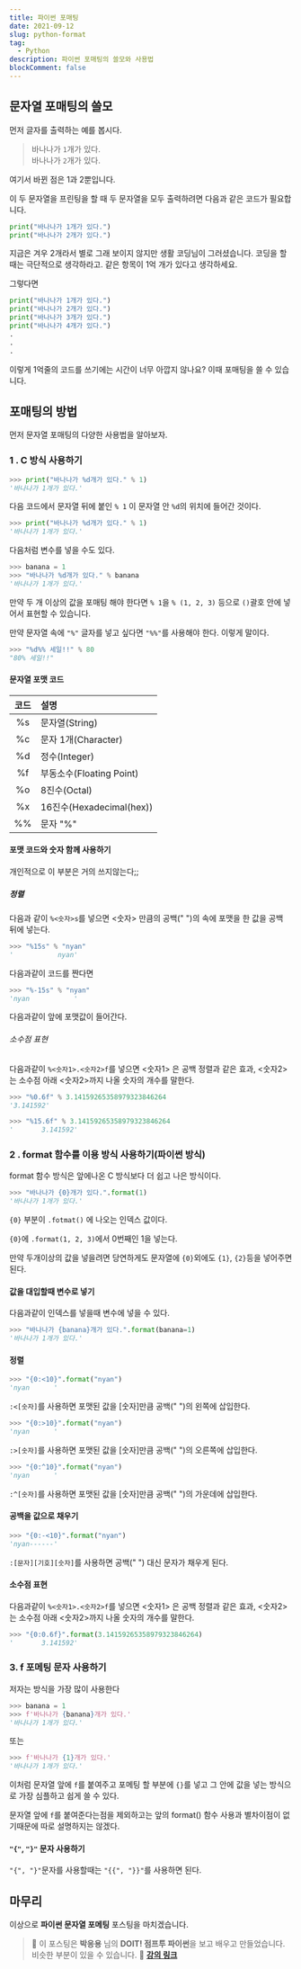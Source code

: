 ```yaml
---
title: 파이썬 포매팅
date: 2021-09-12
slug: python-format
tag:
  - Python
description: 파이썬 포매팅의 쓸모와 사용법
blockComment: false
---
```


## 문자열 포매팅의 쓸모

먼저 글자를 출력하는 예를 봅시다.

> 바나나가 `1`개가 있다.<br>바나나가 `2`개가 있다.

여기서 바뀐 점은 1과 2뿐입니다.

이 두 문자열을 프린팅을 할 때 두 문자열을 모두 출력하려면 다음과 같은 코드가 필요합니다.

```python
print("바나나가 1개가 있다.")
print("바나나가 2개가 있다.")
```

지금은 겨우 2개라서 별로 그래 보이지 않지만 생활 코딩님이 그러셨습니다.
코딩을 할 때는 극단적으로 생각하라고. 같은 항목이 1억 개가 있다고 생각하세요.

그렇다면

```python
print("바나나가 1개가 있다.")
print("바나나가 2개가 있다.")
print("바나나가 3개가 있다.")
print("바나나가 4개가 있다.")
.
.
.
```

이렇게 1억줄의 코드를 쓰기에는 시간이 너무 아깝지 않나요?
이때 포매팅을 쓸 수 있습니다.

## 포매팅의 방법

먼저 문자열 포매팅의 다양한 사용법을 알아보자.

### 1 . C 방식 사용하기

```python
>>> print("바나나가 %d개가 있다." % 1)
'바나나가 1개가 있다.'
```

다음 코드에서 문자열 뒤에 붙인 `% 1` 이 문자열 안 `%d`의 위치에 들어간 것이다.

```python
>>> print("바나나가 %d개가 있다." % 1)
'바나나가 1개가 있다.'
```

다음처럼 변수를 넣을 수도 있다.

```python
>>> banana = 1
>>> "바나나가 %d개가 있다." % banana
'바나나가 1개가 있다.'
```

만약 두 개 이상의 값을 포매팅 해야 한다면 `% 1`을 `% (1, 2, 3)` 등으로 `()`괄호 안에 넣어서 표현할 수 있습니다.

만약 문자열 속에 `"%"` 글자를 넣고 싶다면 `"%%"`를 사용해야 한다. 이렇게 말이다.

```python
>>> "%d%% 세일!!" % 80
"80% 세일!!"
```

#### 문자열 포맷 코드

| 코드 | 설명                     |
| :--: | :----------------------- |
|  %s  | 문자열(String)           |
|  %c  | 문자 1개(Character)      |
|  %d  | 정수(Integer)            |
|  %f  | 부동소수(Floating Point) |
|  %o  | 8진수(Octal)             |
|  %x  | 16진수(Hexadecimal(hex)) |
|  %%  | 문자 "%"                 |

#### 포맷 코드와 숫자 함께 사용하기

개인적으로 이 부분은 거의 쓰지않는다;;

##### 정렬

다음과 같이 `%<숫자>s`를 넣으면 <숫자> 만큼의 공백(" ")의 속에 포맷을 한 값을 공백 뒤에 넣는다.

```python
>>> "%15s" % "nyan"
'           nyan'
```

다음과같이 코드를 짠다면

```python
>>> "%-15s" % "nyan"
'nyan           '
```

다음과같이 앞에 포맷값이 들어간다.

###### 소수점 표현

다음과같이 `%<숫자1>.<숫자2>f`를 넣으면 <숫자1> 은 공백 정렬과 같은 효과, <숫자2>는 소수점 아래 <숫자2>까지 나올 숫자의 개수를 말한다.

```python
>>> "%0.6f" % 3.14159265358979323846264
'3.141592'

>>> "%15.6f" % 3.14159265358979323846264
'       3.141592'
```

### 2 . format 함수를 이용 방식 사용하기(파이썬 방식)

format 함수 방식은 앞에나온 C 방식보다 더 쉽고 나은 방식이다.

```python
>>> "바나나가 {0}개가 있다.".format(1)
'바나나가 1개가 있다.'
```

`{0}` 부분이 `.fotmat()` 에 나오는 인덱스 값이다.

`{0}`에 `.format(1, 2, 3)`에서 0번째인 1을 넣는다.

만약 두개이상의 값을 넣을려면 당연하게도 문자열에 `{0}`외에도 `{1}`, `{2}`등을 넣어주면 된다.

#### 값을 대입할때 변수로 넣기

다음과같이 인덱스를 넣을때 변수에 넣을 수 있다.

```python
>>> "바나나가 {banana}개가 있다.".format(banana=1)
'바나나가 1개가 있다.'
```

#### 정렬

```python
>>> "{0:<10}".format("nyan")
'nyan      '
```

`:<[숫자]`를 사용하면 포맷된 값을 [숫자]만큼 공백(" ")의 왼쪽에 삽입한다.

```python
>>> "{0:>10}".format("nyan")
'nyan      '
```

`:>[숫자]`를 사용하면 포맷된 값을 [숫자]만큼 공백(" ")의 오른쪽에 삽입한다.

```python
>>> "{0:^10}".format("nyan")
'nyan      '
```

`:^[숫자]`를 사용하면 포맷된 값을 [숫자]만큼 공백(" ")의 가운데에 삽입한다.

#### 공백을 값으로 채우기

```python
>>> "{0:-<10}".format("nyan")
'nyan------'
```

`:[문자][기호][숫자]`를 사용하면 공백(" ") 대신 문자가 채우게 된다.

#### 소수점 표현

다음과같이 `%<숫자1>.<숫자2>f`를 넣으면 <숫자1> 은 공백 정렬과 같은 효과, <숫자2>는 소수점 아래 <숫자2>까지 나올 숫자의 개수를 말한다.

```python
>>> "{0:0.6f}".format(3.14159265358979323846264)
'       3.141592'
```

### 3. f 포메팅 문자 사용하기

저자는 방식을 가장 많이 사용한다

```python
>>> banana = 1
>>> f'바나나가 {banana}개가 있다.'
'바나나가 1개가 있다.'
```

또는

```python
>>> f'바나나가 {1}개가 있다.'
'바나나가 1개가 있다.'
```

이처럼 문자열 앞에 `f`를 붙여주고 포메팅 할 부분에 `{}`를 넣고 그 안에 값을 넣는 방식으로 가장 심플하고 쉽게 쓸 수 있다.

문자열 앞에 `f`를 붙여준다는점을 제외하고는 앞의 format() 함수 사용과 별차이점이 없기때문에 따로 설명하지는 않겠다.

#### `"{"`, `"}"` 문자 사용하기

`"{", "}"`문자를 사용할때는 `"{{", "}}"`를 사용하면 된다.

## 마무리

이상으로 **파이썬 문자열 포메팅** 포스팅을 마치겠습니다.

> 📌 이 포스팅은 **박응용** 님의 **DOIT! 점프투 파이썬**을 보고 배우고 만들었습니다. 비슷한 부분이 있을 수 있습니다.
> 🎈 [**강의 링크**](https://wikidocs.net/book/1)
